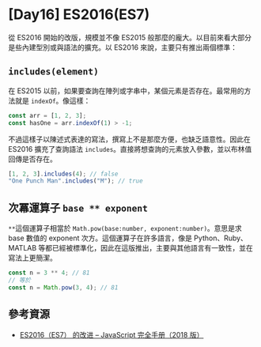 # [Day16] ES2016(ES7)

從 ES2016 開始的改版，規模並不像 ES2015 般那麼的龐大。以目前來看大部分是些內建型別或與語法的擴充。以 ES2016 來說，主要只有推出兩個標準：

## `includes(element)`

在 ES2015 以前，如果要查詢在陣列或字串中，某個元素是否存在。最常用的方法就是 `indexOf`。像這樣：

```javascript
const arr = [1, 2, 3];
const hasOne = arr.indexOf(1) > -1;
```

不過這樣子以陳述式表達的寫法，撰寫上不是那麼方便，也缺乏語意性。因此在 ES2016 擴充了查詢語法 `includes`。直接將想查詢的元素放入參數，並以布林值回傳是否存在。

```javascript
[1, 2, 3].includes(4); // false
"One Punch Man".includes("M"); // true
```

## 次冪運算子 `base ** exponent`

`**`這個運算子相當於 `Math.pow(base:number, exponent:number)`。意思是求 base 數值的 exponent 次方。這個運算子在許多語言，像是 Python、Ruby、MATLAB 等都已經被標準化，因此在這版推出，主要與其他語言有一致性，並在寫法上更簡潔。

```javascript
const n = 3 ** 4; // 81
// 等於
const n = Math.pow(3, 4); // 81
```

## 參考資源

- [ES2016（ES7） 的改进 – JavaScript 完全手册（2018 版）](https://www.html.cn/archives/9965)
